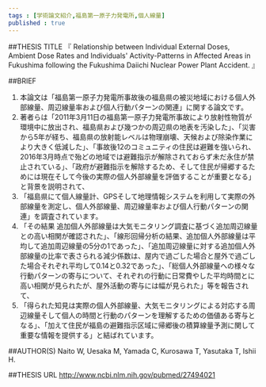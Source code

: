 ```yaml
--- 
tags : [学術論文紹介,福島第一原子力発電所,個人線量] 
published : true
---
```


##THESIS TITLE
『
Relationship between Individual External Doses, Ambient Dose Rates and Individuals' Activity-Patterns in Affected Areas in Fukushima following the Fukushima Daiichi Nuclear Power Plant Accident.
』
  
##BRIEF
1. 本論文は「福島第一原子力発電所事故後の福島県の被災地域における個人外部線量、周辺線量率および個人行動パターンの関連」に関する論文です。
1. 著者らは「2011年3月11日の福島第一原子力発電所事故により放射性物質が環境中に放出され、福島県および幾つかの周辺県の地表を汚染した」、「災害から5年が経ち、福島県の放射能レベルは物理崩壊、天候および除染作業により大きく低減した」、「事故後12のコミュニティの住民は避難を強いられ、2016年3月時点で殆どの地域では避難指示が解除されておらず未だ永住が禁止されている」、「政府が避難指示を解除するため、そして住民が帰郷するためには現在そして今後の実際の個人外部線量を評価することが重要となる」と背景を説明されて、
1. 「福島県にて個人線量計、GPSそして地理情報システムを利用して実際の外部線量を測定し、個人外部線量、周辺線量率および個人行動パターンの関連」を調査されています。
1. 「その結果 追加個人外部線量は大気モニタリング調査に基づく追加周辺線量との高い相関が確認された」、「線形回帰分析の結果、追加個人外部線量は平均して追加周辺線量の5分の1であった」、「追加周辺線量に対する追加個人外部線量の比率で表さられる減少係数は、屋内で過ごした場合と屋外で過ごした場合それぞれ平均して0.14と0.32であった」、「総個人外部線量への様々な行動パターンの寄与について、それぞれの行動に日常費やした平均時間とに高い相関が見られたが、屋外活動の寄与には幅が見られた」等を報告されて、
1. 「得られた知見は実際の個人外部線量、大気モニタリングによる対応する周辺線量そして個人の時間と行動のパターンを理解するための価値ある寄与となる」、「加えて住民が福島の避難指示区域に帰郷後の積算線量予測に関して重要な情報を提供する」と結ばれています。



##AUTHOR(S)
Naito W, Uesaka M, Yamada C, Kurosawa T, Yasutaka T, Ishii H.
  
##THESIS URL
[
http://www.ncbi.nlm.nih.gov/pubmed/27494021
](
http://www.ncbi.nlm.nih.gov/pubmed/27494021
)